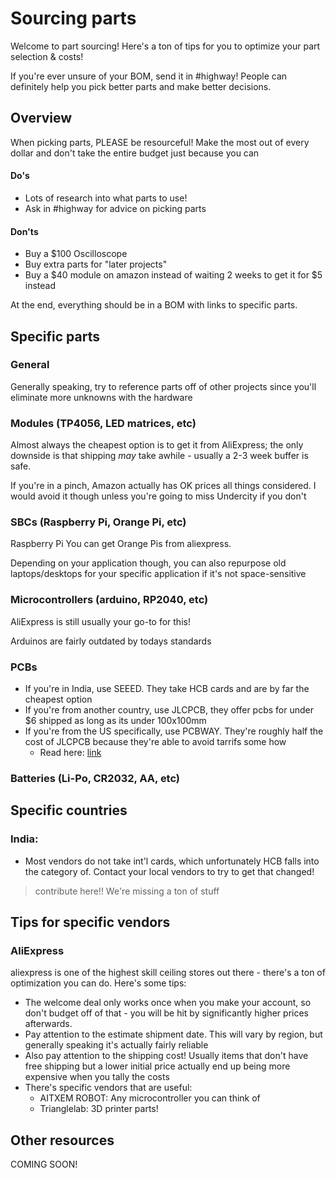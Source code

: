 # Sourcing parts

Welcome to part sourcing! Here's a ton of tips for you to optimize your part selection & costs!

If you're ever unsure of your BOM, send it in #highway! People can definitely help you pick better parts and make better decisions.

## Overview
When picking parts, PLEASE be resourceful! Make the most out of every dollar and don't take the entire budget just because you can

#### Do's

- Lots of research into what parts to use!
- Ask in #highway for advice on picking parts

#### Don'ts

- Buy a $100 Oscilloscope
- Buy extra parts for "later projects"
- Buy a $40 module on amazon instead of waiting 2 weeks to get it for $5 instead

At the end, everything should be in a BOM with links to specific parts.


## Specific parts

### General

Generally speaking, try to reference parts off of other projects since you'll eliminate more unknowns with the hardware

### Modules (TP4056, LED matrices, etc)

Almost always the cheapest option is to get it from AliExpress; the only downside is that shipping *may* take awhile - usually a 2-3 week buffer is safe.

If you're in a pinch, Amazon actually has OK prices all things considered. I would avoid it though unless you're going to miss Undercity if you don't

### SBCs (Raspberry Pi, Orange Pi, etc)
Raspberry Pi
You can get Orange Pis from aliexpress.

Depending on your application though, you can also repurpose old laptops/desktops for your specific application if it's not space-sensitive

### Microcontrollers (arduino, RP2040, etc)
AliExpress is still usually your go-to for this! 

Arduinos are fairly outdated by todays standards

### PCBs

- If you're in India, use SEEED. They take HCB cards and are by far the cheapest option
- If you're from another country, use JLCPCB, they offer pcbs for under $6 shipped as long as its under 100x100mm
- If you're from the US specifically, use PCBWAY. They're roughly half the cost of JLCPCB because they're able to avoid tarrifs some how
    - Read here: [link](https://www.pcbway.com/blog/News/Impact_of_the_New_U_S_Tariff_Policy_on_Customs_Clearance_51dff4fd.html)

### Batteries (Li-Po, CR2032, AA, etc)

## Specific countries

### India:
- Most vendors do not take int'l cards, which unfortunately HCB falls into the category of. Contact your local vendors to try to get that changed!

> contribute here!! We're missing a ton of stuff

## Tips for specific vendors

### AliExpress
aliexpress is one of the highest skill ceiling stores out there - there's a ton of optimization you can do. Here's some tips:

- The welcome deal only works once when you make your account, so don't budget off of that - you will be hit by significantly higher prices afterwards.
- Pay attention to the estimate shipment date. This will vary by region, but generally speaking it's actually fairly reliable
- Also pay attention to the shipping cost! Usually items that don't have free shipping but a lower initial price actually end up being more expensive when you tally the costs
- There's specific vendors that are useful:
    - AITXEM ROBOT: Any microcontroller you can think of
    - Trianglelab: 3D printer parts!

## Other resources

COMING SOON!

<!-- ### VORON Sourcing guide

### ANNEX ENGINEERING Sourcing guide -->